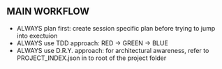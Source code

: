 ## MAIN WORKFLOW

* ALWAYS plan first: create session specific plan before trying to jump into exectuion
* ALWAYS use TDD approach: RED -> GREEN -> BLUE
* ALWAYS use D.R.Y. approach: for architectural awareness, refer to PROJECT_INDEX.json in to root of the project folder